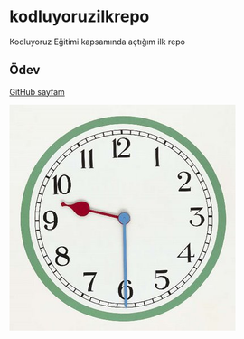 # kodluyoruzilkrepo
Kodluyoruz Eğitimi kapsamında açtığım ilk repo
## Ödev

[GitHub sayfam](https://github.com/deryatas "GitHub Sayfam")

![Örnek resim verilmiştir.](analog.jpg "Github")




